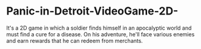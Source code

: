 # Panic-in-Detroit-VideoGame-2D-
It's a 2D game in which a soldier finds himself in an apocalyptic world and must find a cure for a disease.  On his adventure, he'll face various enemies and earn rewards that he can redeem from merchants.
